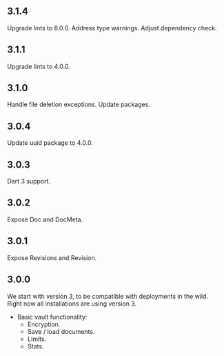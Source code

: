 ## 3.1.4

Upgrade lints to 6.0.0.
Address type warnings.
Adjust dependency check.

## 3.1.1

Upgrade lints to 4.0.0.

## 3.1.0

Handle file deletion exceptions.
Update packages.

## 3.0.4

Update uuid package to 4.0.0.

## 3.0.3

Dart 3 support.

## 3.0.2

Expose Doc and DocMeta.

## 3.0.1

Expose Revisions and Revision.

## 3.0.0

We start with version 3, to be compatible with deployments
in the wild. Right now all installations are using version 3.
- Basic vault functionality:
  - Encryption.
  - Save / load documents.
  - Limits.
  - Stats.
